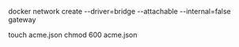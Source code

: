 docker network create --driver=bridge --attachable --internal=false gateway

touch acme.json
chmod 600 acme.json
